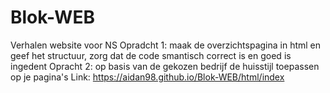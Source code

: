 # Blok-WEB
Verhalen website voor NS
Opradcht 1: maak de overzichtspagina in html en geef het structuur, zorg dat de code smantisch correct is en goed is ingedent
Opracht 2: op basis van de gekozen bedrijf de huisstijl toepassen op je pagina's
Link: https://aidan98.github.io/Blok-WEB/html/index
